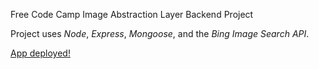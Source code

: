 Free Code Camp Image Abstraction Layer Backend Project

Project uses _Node_, _Express_, _Mongoose_, and the _Bing Image Search API_.

[App deployed!](http://imageabstract-jeremylshepherd.herokuapp.com/)
